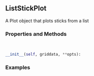 ## <a id="McUtils.Plots.Plots.ListStickPlot">ListStickPlot</a>
A Plot object that plots sticks from a list

### Properties and Methods
<a id="McUtils.Plots.Plots.ListStickPlot.__init__" class="docs-object-method">&nbsp;</a>
```python
__init__(self, griddata, **opts): 
```

### Examples


